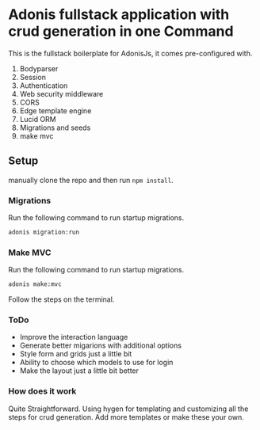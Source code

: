 # Adonis fullstack application with crud generation in one Command

This is the fullstack boilerplate for AdonisJs, it comes pre-configured with.

1. Bodyparser
2. Session
3. Authentication
4. Web security middleware
5. CORS
6. Edge template engine
7. Lucid ORM
8. Migrations and seeds
9. make mvc

## Setup

manually clone the repo and then run `npm install`.

### Migrations

Run the following command to run startup migrations.

```bash
adonis migration:run
```

### Make MVC

Run the following command to run startup migrations.

```bash
adonis make:mvc
```
Follow the steps on the terminal.

### ToDo
* Improve the interaction language
* Generate better migarions with additional options
* Style form and grids just a little bit
* Ability to choose which models to use for login
* Make the layout just a little bit better

### How does it work
Quite Straightforward. Using hygen for templating and customizing all the steps for crud generation.
Add more templates or make these your own. 





